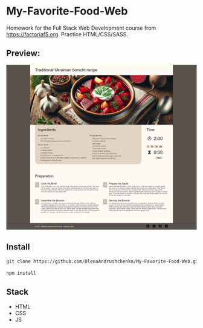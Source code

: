 # My-Favorite-Food-Web

Homework for the Full Stack Web Development course from https://factoriaf5.org.
Practice HTML/CSS/SASS. 

## Preview:
![preview](/public/assets/images/preview.png)

## Install
```bash
git clone https://github.com/OlenaAndrushchenko/My-Favorite-Food-Web.git
```

```bash
npm install
```

## Stack
- HTML
- CSS
- JS

